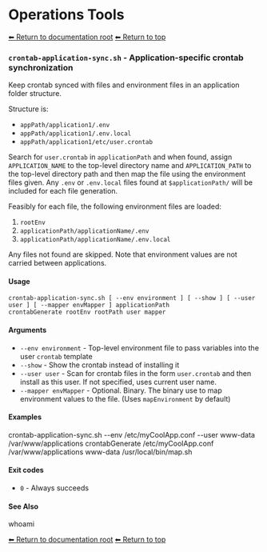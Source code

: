 # Operations Tools

[⬅ Return to documentation root](index.md)
[⬅ Return to top](../index.md)


### `crontab-application-sync.sh` - Application-specific crontab synchronization

Keep crontab synced with files and environment files in an application folder structure.

Structure is:

- `appPath/application1/.env`
- `appPath/application1/.env.local`
- `appPath/application1/etc/user.crontab`

Search for `user.crontab` in `applicationPath` and when found, assign `APPLICATION_NAME` to the top-level directory name
and `APPLICATION_PATH` to the top-level directory path and then map the file using the environment files given.
Any `.env` or `.env.local` files found at `$applicationPath/` will be included for each file generation.

Feasibly for each file, the following environment files are loaded:

1. `rootEnv`
2. `applicationPath/applicationName/.env`
3. `applicationPath/applicationName/.env.local`

Any files not found are skipped. Note that environment values are not carried between applications.

#### Usage

    crontab-application-sync.sh [ --env environment ] [ --show ] [ --user user ] [ --mapper envMapper ] applicationPath
    crontabGenerate rootEnv rootPath user mapper

#### Arguments

- `--env environment` - Top-level environment file to pass variables into the user `crontab` template
- `--show` - Show the crontab instead of installing it
- `--user user` - Scan for crontab files in the form `user.crontab` and then install as this user. If not specified, uses current user name.
- `--mapper envMapper` - Optional. Binary. The binary use to map environment values to the file. (Uses `mapEnvironment` by default)

#### Examples

crontab-application-sync.sh --env /etc/myCoolApp.conf --user www-data /var/www/applications
    crontabGenerate /etc/myCoolApp.conf /var/www/applications www-data /usr/local/bin/map.sh

#### Exit codes

- `0` - Always succeeds

#### See Also

whoami

[⬅ Return to documentation root](index.md)
[⬅ Return to top](../index.md)
